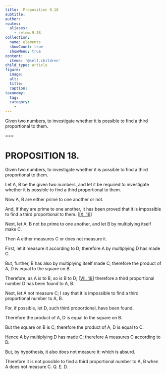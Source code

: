 ```yaml
---
title:  Proposition 9.18
subtitle: 
author:
routes:
  aliases:
    - /elem.9.18
collection:
  name: elements
  showCount: true
  showMenu: true
content:
  items: '@self.children'
child_type: article
figure:
  image:
  alt:
  title:
  caption:
taxonomy:
  tag:
  category:
    - 
---
```


<p>
       <hi rend="ital">Given two numbers, to investigate whether it is possible to find a third proportional to them.</hi>
      </p>

===

<h1>PROPOSITION 18.</h1>
<p>
       <span class="ital">Given two numbers, to investigate whether it is possible to find a third proportional to them.</span>
      </p>

<p>Let <span class="ital">A</span>, <span class="ital">B</span> be the given two numbers, and let it be required to investigate whether it is possible to find a third proportional to them. </p>

<p>Now <span class="ital">A</span>, <span class="ital">B</span> are either prime to one another or not. </p>

<p>And, if they are prime to one another, it has been proved that it is impossible to find a third proportional to them. [<a href="/elem.9.16">IX. 16</a>] <pb n="408"/></p>

<p>Next, let <span class="ital">A</span>, <span class="ital">B</span> not be prime to one another, and let <span class="ital">B</span> by multiplying itself make <span class="ital">C</span>. </p>

<p>Then <span class="ital">A</span> either measures <span class="ital">C</span> or does not measure it. 
      </p>

<p>First, let it measure it according to <span class="ital">D</span>; therefore <span class="ital">A</span> by multiplying <span class="ital">D</span> has made <span class="ital">C</span>. </p>

<p>But, further, <span class="ital">B</span> has also by multiplying itself made <span class="ital">C</span>; therefore the product of <span class="ital">A</span>, <span class="ital">D</span> is equal to the square on <span class="ital">B</span>. </p>

<p>Therefore, as <span class="ital">A</span> is to <span class="ital">B</span>, so is <span class="ital">B</span> to <span class="ital">D</span>; [<a href="/elem.7.19">VII. 19</a>] therefore a third proportional number <span class="ital">D</span> has been found to <span class="ital">A</span>, <span class="ital">B</span>. </p>

<p>Next, let <span class="ital">A</span> not measure <span class="ital">C</span>; I say that it is impossible to find a third proportional number to <span class="ital">A</span>, <span class="ital">B</span>. </p>

<p>For, if possible, let <span class="ital">D</span>, such third proportional, have been found. </p>

<p>Therefore the product of <span class="ital">A</span>, <span class="ital">D</span> is equal to the square on <span class="ital">B</span>. </p>

<p>But the square on <span class="ital">B</span> is <span class="ital">C</span>; therefore the product of <span class="ital">A</span>, <span class="ital">D</span> is equal to <span class="ital">C</span>. </p>

<p>Hence <span class="ital">A</span> by multiplying <span class="ital">D</span> has made <span class="ital">C</span>; therefore <span class="ital">A</span> measures <span class="ital">C</span> according to <span class="ital">D</span>. </p>

<p>But, by hypothesis, it also does not measure it: which is absurd. </p>

<p>Therefore it is not possible to find a third proportional number to <span class="ital">A</span>, <span class="ital">B</span> when <span class="ital">A</span> does not measure <span class="ital">C</span>. Q. E. D.</p>
